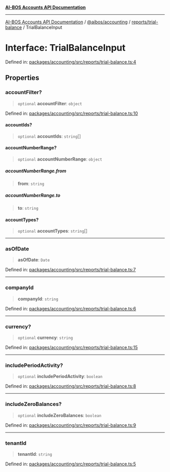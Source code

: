 [**AI-BOS Accounts API Documentation**](../../../../../README.md)

***

[AI-BOS Accounts API Documentation](../../../../../README.md) / [@aibos/accounting](../../../README.md) / [reports/trial-balance](../README.md) / TrialBalanceInput

# Interface: TrialBalanceInput

Defined in: [packages/accounting/src/reports/trial-balance.ts:4](https://github.com/pohlai88/accounts/blob/48103fb36d28b2b9bfb33472b6de2f719773cde9/packages/accounting/src/reports/trial-balance.ts#L4)

## Properties

### accountFilter?

> `optional` **accountFilter**: `object`

Defined in: [packages/accounting/src/reports/trial-balance.ts:10](https://github.com/pohlai88/accounts/blob/48103fb36d28b2b9bfb33472b6de2f719773cde9/packages/accounting/src/reports/trial-balance.ts#L10)

#### accountIds?

> `optional` **accountIds**: `string`[]

#### accountNumberRange?

> `optional` **accountNumberRange**: `object`

##### accountNumberRange.from

> **from**: `string`

##### accountNumberRange.to

> **to**: `string`

#### accountTypes?

> `optional` **accountTypes**: `string`[]

***

### asOfDate

> **asOfDate**: `Date`

Defined in: [packages/accounting/src/reports/trial-balance.ts:7](https://github.com/pohlai88/accounts/blob/48103fb36d28b2b9bfb33472b6de2f719773cde9/packages/accounting/src/reports/trial-balance.ts#L7)

***

### companyId

> **companyId**: `string`

Defined in: [packages/accounting/src/reports/trial-balance.ts:6](https://github.com/pohlai88/accounts/blob/48103fb36d28b2b9bfb33472b6de2f719773cde9/packages/accounting/src/reports/trial-balance.ts#L6)

***

### currency?

> `optional` **currency**: `string`

Defined in: [packages/accounting/src/reports/trial-balance.ts:15](https://github.com/pohlai88/accounts/blob/48103fb36d28b2b9bfb33472b6de2f719773cde9/packages/accounting/src/reports/trial-balance.ts#L15)

***

### includePeriodActivity?

> `optional` **includePeriodActivity**: `boolean`

Defined in: [packages/accounting/src/reports/trial-balance.ts:8](https://github.com/pohlai88/accounts/blob/48103fb36d28b2b9bfb33472b6de2f719773cde9/packages/accounting/src/reports/trial-balance.ts#L8)

***

### includeZeroBalances?

> `optional` **includeZeroBalances**: `boolean`

Defined in: [packages/accounting/src/reports/trial-balance.ts:9](https://github.com/pohlai88/accounts/blob/48103fb36d28b2b9bfb33472b6de2f719773cde9/packages/accounting/src/reports/trial-balance.ts#L9)

***

### tenantId

> **tenantId**: `string`

Defined in: [packages/accounting/src/reports/trial-balance.ts:5](https://github.com/pohlai88/accounts/blob/48103fb36d28b2b9bfb33472b6de2f719773cde9/packages/accounting/src/reports/trial-balance.ts#L5)
